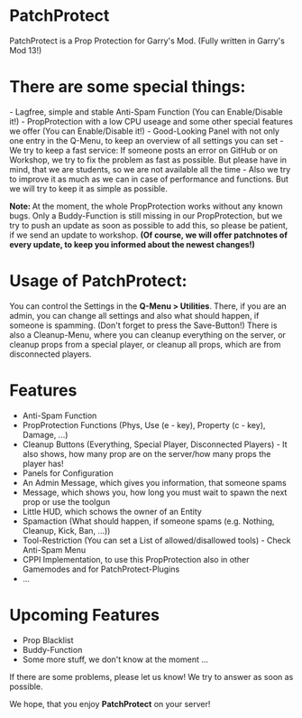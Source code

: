 <h1>PatchProtect</h1>

PatchProtect is a Prop Protection for Garry's Mod. (Fully written in Garry's Mod 13!)

<h1>There are some special things:</h1>
- Lagfree, simple and stable Anti-Spam Function (You can Enable/Disable it!)
- PropProtection with a low CPU useage and some other special features we offer (You can Enable/Disable it!)
- Good-Looking Panel with not only one entry in the Q-Menu, to keep an overview of all settings you can set
- We try to keep a fast service: If someone posts an error on GitHub or on Workshop, we try to fix the problem as fast as possible. But please have in mind, that we are students, so we are not available all the time
- Also we try to improve it as much as we can in case of performance and functions. But we will try to keep it as simple as possible.

<b>Note: </b>At the moment, the whole PropProtection works without any known bugs.
Only a Buddy-Function is still missing in our PropProtection, but we try to push an update as soon as possible to add this, so please be patient, if we send an update to workshop. <b>(Of course, we will offer patchnotes of every update, to keep you informed about the newest changes!)</b>

<h1>Usage of PatchProtect:</h1>
You can control the Settings in the <b>Q-Menu > Utilities</b>. There, if you are an admin, you can change all settings and also what should happen, if someone is spamming. (Don't forget to press the Save-Button!)
There is also a Cleanup-Menu, where you can cleanup everything on the server, or cleanup props from a special player, or cleanup all props, which are from disconnected players.

<h1>Features</h1>
<ul>
	<li>Anti-Spam Function</li>
	<li>PropProtection Functions (Phys, Use (e - key), Property (c - key), Damage, ...)</li>
	<li>Cleanup Buttons (Everything, Special Player, Disconnected Players) - It also shows, how many prop are on the server/how many props the player has!
	<li>Panels for Configuration</li>
	<li>An Admin Message, which gives you information, that someone spams</li>
	<li>Message, which shows you, how long you must wait to spawn the next prop or use the toolgun</li>
	<li>Little HUD, which schows the owner of an Entity</li>
	<li>Spamaction (What should happen, if someone spams (e.g. Nothing, Cleanup, Kick, Ban, ...))</li>
	<li>Tool-Restriction (You can set a List of allowed/disallowed tools) - Check Anti-Spam Menu</li>
	<li>CPPI Implementation, to use this PropProtection also in other Gamemodes and for PatchProtect-Plugins</li>
	<li>...</li>
</ul>

<h1>Upcoming Features</h1>
<ul>
	<li>Prop Blacklist</li>
	<li>Buddy-Function</li>
	<li>Some more stuff, we don't know at the moment ...</li>
</ul>

If there are some problems, please let us know! We try to answer as soon as possible.

We hope, that you enjoy <b>PatchProtect</b> on your server!
